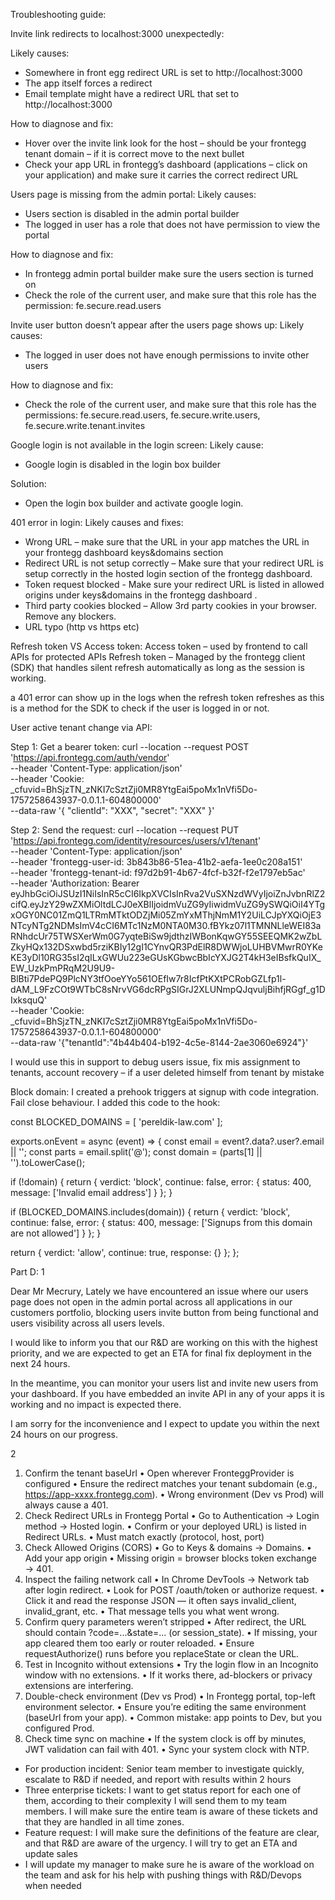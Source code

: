 Troubleshooting guide:

Invite link redirects to localhost:3000 unexpectedly:

Likely causes:
-	Somewhere in front egg redirect URL is set to http://localhost:3000 
-	The app itself forces a redirect
-	Email template might have a redirect URL that  set to http://localhost:3000

How to diagnose and fix:
-	Hover over the invite link look for the host – should be your frontegg tenant domain – if it is correct move to the next bullet
-	Check your app URL in frontegg’s dashboard (applications – click on your application) and make sure it carries the correct redirect URL

Users page is missing from the admin portal:
Likely causes:
-	Users section is disabled in the admin portal builder
-	The logged in user has a role that does not have permission to view the portal

How to diagnose and fix:
-	In frontegg admin portal builder make sure the users section is turned on
-	Check the role of the current user, and make sure that this role has the permission: fe.secure.read.users

Invite user button doesn’t appear after the users page shows up:
Likely causes: 
-	The logged in user does not have enough permissions to invite other users

How to diagnose and fix:
-	Check the role of the current user, and make sure that this role has the permissions: fe.secure.read.users, fe.secure.write.users, fe.secure.write.tenant.invites

Google login is not available in the login screen:
Likely cause:
-	Google login is disabled in the login box builder

Solution:
-	Open the login box builder and activate google login.

401 error in login:
Likely causes and fixes: 
-	Wrong URL – make sure that the URL in your app matches the URL in your frontegg dashboard keys&domains section
-	Redirect URL is not setup correctly – Make sure that your redirect URL is setup correctly in the hosted login section of the frontegg dashboard.
-	Token request blocked - Make sure your redirect URL is listed in allowed origins under keys&domains in the frontegg dashboard .
-	Third party cookies blocked – Allow 3rd party cookies in your browser. Remove any blockers.
-	URL typo (http vs https etc)

Refresh token VS Access token:
Access token – used by frontend to call APIs for protected APIs
Refresh token – Managed by the frontegg client (SDK) that handles silent refresh automatically as long as the session is working. 

a 401 error can show up in the logs when the refresh token refreshes as this is a method for the SDK to check if the user is logged in or not.

User active tenant change via API:

Step 1: Get a bearer token:
curl --location --request POST 'https://api.frontegg.com/auth/vendor' \
--header 'Content-Type: application/json' \
--header 'Cookie: _cfuvid=BhSjzTN_zNKI7cSztZji0MR8YtgEai5poMx1nVfi5Do-1757258643937-0.0.1.1-604800000' \
--data-raw '{
    "clientId": "XXX",
    "secret": "XXX"
  }'

Step 2: Send the request:
curl --location --request PUT 'https://api.frontegg.com/identity/resources/users/v1/tenant' \
--header 'Content-Type: application/json' \
--header 'frontegg-user-id: 3b843b86-51ea-41b2-aefa-1ee0c208a151' \
--header 'frontegg-tenant-id: f97d2b91-4b67-4fcf-b32f-f2e1797eb5ac' \
--header 'Authorization: Bearer eyJhbGciOiJSUzI1NiIsInR5cCI6IkpXVCIsInRva2VuSXNzdWVyIjoiZnJvbnRlZ2cifQ.eyJzY29wZXMiOltdLCJ0eXBlIjoidmVuZG9yIiwidmVuZG9ySWQiOiI4YTgxOGY0NC01ZmQ1LTRmMTktODZjMi05ZmYxMThjNmM1Y2UiLCJpYXQiOjE3NTcyNTg2NDMsImV4cCI6MTc1NzM0NTA0M30.fBYkz07l1TMNNLleWEI83aRNhdcUr75TWSXerWm0G7yqteBiSw9jdthzIWBonKqwGY55SEEQMK2wZbLZkyHQx132DSxwbd5rziKBIy12gI1CYnvQR3PdElR8DWWjoLUHBVMwrR0YKeKE3yDl10RG35sI2qILxGWUu223eGUsKGbwcBbIcYXJG2T4kH3eIBsfkQuIX_EW_UzkPmPRqM2U9U9-BlBti7PdePQ9PlcNY3tfOoeYYo561OEfIw7r8IcfPtKXtPCRobGZLfp1l-dAM_L9FzCOt9WTbC8sNrvVG6dcRPgSIGrJ2XLUNmpQJqvuljBihfjRGgf_g1DIxksquQ' \
--header 'Cookie: _cfuvid=BhSjzTN_zNKI7cSztZji0MR8YtgEai5poMx1nVfi5Do-1757258643937-0.0.1.1-604800000' \
--data-raw '{"tenantId":"4b44b404-b192-4c5e-8144-2ae3060e6924"}'

I would use this in support to debug users issue, fix mis assignment to tenants, account recovery – if a user deleted himself from tenant by mistake

Block domain:
I created a prehook triggers at signup with code integration. Fail close behaviour.
I added this code to the hook:

const BLOCKED_DOMAINS = [
  'pereldik-law.com'
];

exports.onEvent = async (event) => {
  const email = event?.data?.user?.email || '';
  const parts = email.split('@');
  const domain = (parts[1] || '').toLowerCase();

  if (!domain) {
    return {
      verdict: 'block',
      continue: false,
      error: { status: 400, message: ['Invalid email address'] }
    };
  }

  if (BLOCKED_DOMAINS.includes(domain)) {
    return {
      verdict: 'block',
      continue: false,
      error: { status: 400, message: ['Signups from this domain are not allowed'] }
    };
  }


  return { verdict: 'allow', continue: true, response: {} };
};


Part D: 
1

Dear Mr Mecrury,
Lately we have encountered an issue where our users page does not open in the admin portal across all applications in our customers portfolio, blocking users invite button from being functional and users visibility across all users levels.

I would like to inform you that our R&D are working on this with the highest priority, and we are expected to get an ETA for final fix deployment in the next 24 hours.

In the meantime, you can monitor your users list and invite new users from your dashboard.
If you have embedded an invite API in any of your apps it is working and no impact is expected there.

I am sorry for the inconvenience and I expect to update you within the next 24 hours on our progress.


2
1. Confirm the tenant baseUrl
•	Open wherever FronteggProvider is configured
•	Ensure the redirect matches your tenant subdomain (e.g., https://app-xxxx.frontegg.com).
•	Wrong environment (Dev vs Prod) will always cause a 401.
2. Check Redirect URLs in Frontegg Portal
•	Go to Authentication → Login method → Hosted login.
•	Confirm or your deployed URL) is listed in Redirect URLs.
•	Must match exactly (protocol, host, port)
3. Check Allowed Origins (CORS)
•	Go to Keys & domains → Domains.
•	Add your app origin
•	Missing origin = browser blocks token exchange → 401.
4. Inspect the failing network call
•	In Chrome DevTools → Network tab after login redirect.
•	Look for POST /oauth/token or authorize request.
•	Click it and read the response JSON — it often says invalid_client, invalid_grant, etc.
•	That message tells you what went wrong.
5. Confirm query parameters weren’t stripped
•	After redirect, the URL should contain ?code=...&state=... (or session_state).
•	If missing, your app cleared them too early or router reloaded.
•	Ensure requestAuthorize() runs before you replaceState or clean the URL.
7. Test in Incognito without extensions
•	Try the login flow in an Incognito window with no extensions.
•	If it works there, ad-blockers or privacy extensions are interfering.
8. Double-check environment (Dev vs Prod)
•	In Frontegg portal, top-left environment selector.
•	Ensure you’re editing the same environment (baseUrl from your app).
•	Common mistake: app points to Dev, but you configured Prod.
9. Check time sync on machine
•	If the system clock is off by minutes, JWT validation can fail with 401.
•	Sync your system clock with NTP.

-	For production incident: Senior team member to investigate quickly, escalate to R&D if needed, and report with results within 2 hours
-	Three enterprise tickets: I want to get status report for each one of them, according to their complexity I will send them to my team members. I will make sure the entire team is aware of these tickets and that they are handled in all time zones.
-	Feature request: I will make sure the definitions of the feature are clear, and that R&D are aware of the urgency. I will try to get an ETA and update sales
-	I will update my manager to make sure he is aware of the workload on the team and ask for his help with pushing things with R&D/Devops when needed


